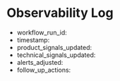 # Observability Log

- workflow_run_id:
- timestamp:
- product_signals_updated:
- technical_signals_updated:
- alerts_adjusted:
- follow_up_actions:
